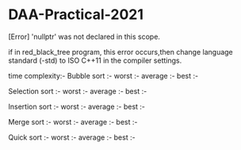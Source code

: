 # DAA-Practical-2021

[Error] 'nullptr' was not declared in this scope.

if in red_black_tree program, this error occurs,then change language standard (-std) to ISO C++11 in the compiler settings.

time complexity:-
Bubble sort :- worst   :- 
               average :- 
               best    :- 
               
Selection sort :- worst   :- 
               average :- 
               best    :- 
               
Insertion sort :- worst   :- 
               average :- 
               best    :- 
               
Merge sort :- worst   :- 
               average :- 
               best    :- 
              
Quick sort :- worst   :- 
               average :- 
               best    :- 
